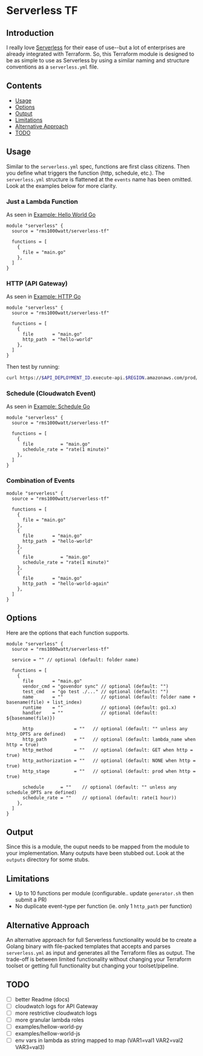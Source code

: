 # Serverless TF

## Introduction

I really love [Serverless](https://www.serverless.com) for their ease of use--but a lot of enterprises are already integrated with Terraform. So, this Terraform module is designed to be as simple to use as Serverless by using a similar naming and structure conventions as a `serverless.yml` file.

## Contents

- [Usage](#usage)
- [Options](#options)
- [Output](#output)
- [Limitations](#limitations)
- [Alternative Approach](#alternative-approach)
- [TODO](#todo)

## Usage

Similar to the `serverless.yml` spec, functions are first class citizens. Then you define what triggers the function (http, schedule, etc.). The `serverless.yml` structure is flattened at the `events` name has been omitted. Look at the examples below for more clarity.

### Just a Lambda Function

As seen in [Example: Hello World Go](https://github.com/rms1000watt/serverless-tf/blob/master/examples/hello-world-go/main.tf)

```hcl
module "serverless" {
  source = "rms1000watt/serverless-tf"

  functions = [
    {
      file = "main.go"
    },
  ]
}
```

### HTTP (API Gateway)

As seen in [Example: HTTP Go](https://github.com/rms1000watt/serverless-tf/blob/master/examples/http-go/main.tf)

```hcl
module "serverless" {
  source = "rms1000watt/serverless-tf"

  functions = [
    {
      file       = "main.go"
      http_path  = "hello-world"
    },
  ]
}
```

Then test by running:

```bash
curl https://$API_DEPLOYMENT_ID.execute-api.$REGION.amazonaws.com/prod/hello-world
```

### Schedule (Cloudwatch Event)

As seen in [Example: Schedule Go](https://github.com/rms1000watt/serverless-tf/blob/master/examples/schedule-go/main.tf)

```hcl
module "serverless" {
  source = "rms1000watt/serverless-tf"

  functions = [
    {
      file          = "main.go"
      schedule_rate = "rate(1 minute)"
    },
  ]
}
```

### Combination of Events

```hcl
module "serverless" {
  source = "rms1000watt/serverless-tf"

  functions = [
    {
      file = "main.go"
    },
    {
      file       = "main.go"
      http_path  = "hello-world"
    },
    {
      file          = "main.go"
      schedule_rate = "rate(1 minute)"
    },
    {
      file       = "main.go"
      http_path  = "hello-world-again"
    },
  ]
}
```

## Options

Here are the options that each function supports.

```hcl
module "serverless" {
  source = "rms1000watt/serverless-tf"

  service = "" // optional (default: folder name)

  functions = [
    {
      file       = "main.go"
      vendor_cmd = "govendor sync" // optional (default: "")
      test_cmd   = "go test ./..." // optional (default: "")
      name       = ""              // optional (default: folder name + basename(file) + list_index)
      runtime    = ""              // optional (default: go1.x)
      handler    = ""              // optional (default: ${basename(file)})

      http               = ""   // optional (default: "" unless any http_OPTS are defined)
      http_path          = ""   // optional (default: lambda_name when http = true)
      http_method        = ""   // optional (default: GET when http = true)
      http_authorization = ""   // optional (default: NONE when http = true)
      http_stage         = ""   // optional (default: prod when http = true)

      schedule      = ""    // optional (default: "" unless any schedule_OPTS are defined)
      schedule_rate = ""    // optional (default: rate(1 hour))
    },
  ]
}
```

## Output

Since this is a module, the ouput needs to be mapped from the module to your implementation. Many outputs have been stubbed out. Look at the `outputs` directory for some stubs.

## Limitations

- Up to 10 functions per module (configurable.. update `generator.sh` then submit a PR)
- No duplicate event-type per function (ie. only 1 `http_path` per function)

## Alternative Approach

An alternative approach for full Serverless functionality would be to create a Golang binary with file-packed templates that accepts and parses `serverless.yml` as input and generates all the Terraform files as output. The trade-off is between limited functionality without changing your Terraform toolset or getting full functionality but changing your toolset/pipeline.

## TODO

- [ ] better Readme (docs)
- [ ] cloudwatch logs for API Gateway
- [ ] more restrictive cloudwatch logs
- [ ] more granular lambda roles
- [ ] examples/hellow-world-py
- [ ] examples/hellow-world-js
- [ ] env vars in lambda as string mapped to map (VAR1=val1 VAR2=val2 VAR3=val3)

